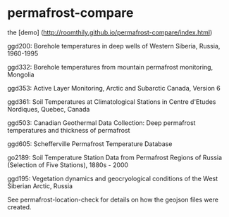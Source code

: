 # permafrost-compare

the [demo] (http://roomthily.github.io/permafrost-compare/index.html)

ggd200: Borehole temperatures in deep wells of Western Siberia, Russia, 1960-1995

ggd332: Borehole temperatures from mountain permafrost monitoring, Mongolia

ggd353: Active Layer Monitoring, Arctic and Subarctic Canada, Version 6

ggd361: Soil Temperatures at Climatological Stations in Centre d'Etudes Nordiques, Quebec, Canada

ggd503: Canadian Geothermal Data Collection: Deep permafrost temperatures and thickness of permafrost

ggd605: Schefferville Permafrost Temperature Database

go2189: Soil Temperature Station Data from Permafrost Regions of Russia (Selection of Five Stations), 1880s - 2000

ggd195: Vegetation dynamics and geocryological conditions of the West Siberian Arctic, Russia


See permafrost-location-check for details on how the geojson files were created.
